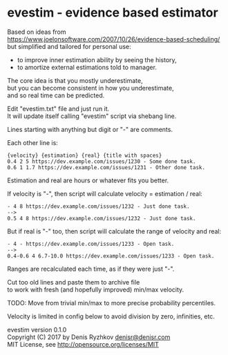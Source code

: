 evestim - evidence based estimator
==================================

Based on ideas from https://www.joelonsoftware.com/2007/10/26/evidence-based-scheduling/  
but simplified and tailored for personal use:  
- to improve inner estimation ability by seeing the history,  
- to amortize external estimations told to manager.

The core idea is that you mostly underestimate,  
but you can become consistent in how you underestimate,  
and so real time can be predicted.

Edit "evestim.txt" file and just run it.  
It will update itself calling "evestim" script via shebang line.

Lines starting with anything but digit or "-" are comments.

Each other line is:

    {velocity} {estimation} {real} {title with spaces}
    0.4 2 5 https://dev.example.com/issues/1230 - Some done task.
    0.6 1 1.7 https://dev.example.com/issues/1231 - Other done task.

Estimation and real are hours or whatever fits you better.

If velocity is "-", then script will calculate velocity = estimation / real:

    - 4 8 https://dev.example.com/issues/1232 - Just done task.
    -->
    0.5 4 8 https://dev.example.com/issues/1232 - Just done task.

But if real is "-" too, then script will calculate the range of velocity and real:

    - 4 - https://dev.example.com/issues/1233 - Open task.
    -->
    0.4-0.6 4 6.7-10.0 https://dev.example.com/issues/1233 - Open task.

Ranges are recalculated each time, as if they were just "-".

Cut too old lines and paste them to archive file  
to work with fresh (and hopefully improved) min/max velocity.

TODO: Move from trivial min/max to more precise probability percentiles.

Velocity is limited in config below to avoid division by zero, infinities, etc.

evestim version 0.1.0  
Copyright (C) 2017 by Denis Ryzhkov <denisr@denisr.com>  
MIT License, see http://opensource.org/licenses/MIT
